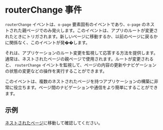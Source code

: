 # routerChange 事件

`routerChange` イベントは、`o-page` 要素固有のイベントであり、`o-page` のネストされた親ページでのみ発火します。このイベントは、アプリのルートが変更されたときにトリガされます。新しいページに移動するか、以前のページに戻るかに関係なく、このイベントが発��します。

それは、アプリケーションのルート変更を監視して応答する方法を提供します。通常は、ネストされたページの親ページで使用されます。ルートが変更されると、 `routerChange` イベントを監視して、ページの内容の更新やナビゲーションの状態の変更などの操作を実行することができます。

このイベントは、複数のネストされたページを持つアプリケーションの構築に非常に役立ちます。ページ間のナビゲーションや通信をより簡単にすることができます。

## 示例

[ネストされたページ](../../cases/nested-page.md)に移動して確認してください。

